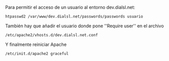 Para permitir el acceso de un usuario al entorno dev.dialsl.net:

`htpasswd2 /var/www/dev.dialsl.net/passwords/passwords usuario`

También hay que añadir el usuario donde pone ''Require user'' en el archivo

`/etc/apache2/vhosts.d/dev.dialsl.net.conf`

Y finalmente reiniciar Apache

`/etc/init.d/apache2 graceful`